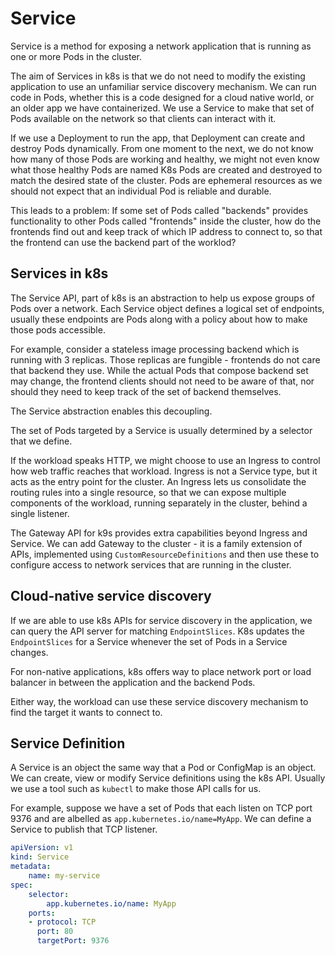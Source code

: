 # Service

Service is a method for exposing a network application that is running as one or
more Pods in the cluster.

The aim of Services in k8s is that we do not need to modify the existing
application to use an unfamiliar service discovery mechanism. We can run code in
Pods, whether this is a code designed for a cloud native world, or an older app
we have containerized. We use a Service to make that set of Pods available on
the network so that clients can interact with it.

If we use a Deployment to run the app, that Deployment can create and destroy
Pods dynamically. From one moment to the next, we do not know how many of those
Pods are working and healthy, we might not even know what those healthy Pods are
named K8s Pods are created and destroyed to match the desired state of the
cluster. Pods are ephemeral resources as we should not expect that an individual
Pod is reliable and durable.

This leads to a problem:
If some set of Pods called "backends" provides functionality to other Pods
called "frontends" inside the cluster, how do the frontends find out and keep
track of which IP address to connect to, so that the frontend can use the
backend part of the worklod?

## Services in k8s

The Service API, part of k8s is an abstraction to help us expose groups of Pods
over a network. Each Service object defines a logical set of endpoints, usually
these endpoints are Pods along with a policy about how to make those pods
accessible. 

For example, consider a stateless image processing backend which is running with
3 replicas. Those replicas are fungible - frontends do not care that backend
they use. While the actual Pods that compose backend set may change, the
frontend clients should not need to be aware of that, nor should they need to
keep track of the set of backend themselves.

The Service abstraction enables this decoupling.

The set of Pods targeted by a Service is usually determined by a selector that
we define.

If the workload speaks HTTP, we might choose to use an Ingress to control how
web traffic reaches that workload. Ingress is not a Service type, but it acts as
the entry point for the cluster. An Ingress lets us consolidate the routing
rules into a single resource, so that we can expose multiple components of the
workload, running separately in the cluster, behind a single listener.

The Gateway API for k9s provides extra capabilities beyond Ingress and Service.
We can add Gateway to the cluster - it is a family extension of APIs,
implemented using `CustomResourceDefinitions` and then use these to configure
access to network services that are running in the cluster.

## Cloud-native service discovery

If we are able to use k8s APIs for service discovery in the application, we can
query the API server for matching `EndpointSlices`. K8s updates the 
`EndpointSlices` for a Service whenever the set of Pods in a Service changes.

For non-native applications, k8s offers way to place network port or load
balancer in between the application and the backend Pods.

Either way, the workload can use these service discovery mechanism to find the
target it wants to connect to.

## Service Definition

A Service is an object the same way that a Pod or ConfigMap is an object. We can
create, view or modify Service definitions using the k8s API. Usually we use a
tool such as `kubectl` to make those API calls for us.

For example, suppose we have a set of Pods that each listen on TCP port 9376 and
are albelled as `app.kubernetes.io/name=MyApp`. We can define a Service to
publish that TCP listener.

```yaml
apiVersion: v1
kind: Service
metadata:
    name: my-service
spec:
    selector:
        app.kubernetes.io/name: MyApp
    ports:
    - protocol: TCP
      port: 80
      targetPort: 9376
```
